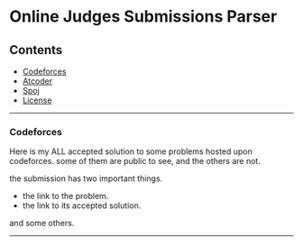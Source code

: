 # Online Judges Submissions Parser

## Contents
  - [Codeforces](#Codeforces)
  - [Atcoder](#Atcoder)
  - [Spoj](#Spoj)
  - [License](#LICENSE)
---

### Codeforces

Here is my ALL accepted solution to some problems hosted upon codeforces. some of them are public to see, and the others are not.

the submission has two important things.
  - the link to the problem.
  - the link to its accepted solution.

and some others.

---

